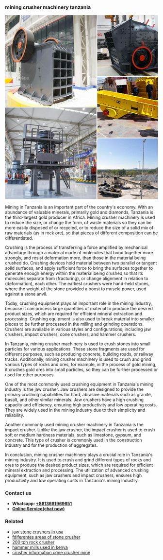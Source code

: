 <h3>mining crusher machinery tanzania</h3><img src='1706766951.jpg' alt=''><p>Mining in Tanzania is an important part of the country's economy. With an abundance of valuable minerals, primarily gold and diamonds, Tanzania is the third-largest gold producer in Africa. Mining crusher machinery is used to reduce the size, or change the form, of waste materials so they can be more easily disposed of or recycled, or to reduce the size of a solid mix of raw materials (as in rock ore), so that pieces of different composition can be differentiated.</p><p>Crushing is the process of transferring a force amplified by mechanical advantage through a material made of molecules that bond together more strongly, and resist deformation more, than those in the material being crushed do. Crushing devices hold material between two parallel or tangent solid surfaces, and apply sufficient force to bring the surfaces together to generate enough energy within the material being crushed so that its molecules separate from (fracturing), or change alignment in relation to (deformation), each other. The earliest crushers were hand-held stones, where the weight of the stone provided a boost to muscle power, used against a stone anvil.</p><p>Today, crushing equipment plays an important role in the mining industry, because it can process large quantities of material to produce the desired product sizes, which are required for efficient mineral extraction and processing. Crushing equipment is also used to break material into smaller pieces to be further processed in the milling and grinding operations. Crushers are available in various styles and configurations, including jaw crushers, impact crushers, cone crushers, and hammer crushers.</p><p>In Tanzania, mining crusher machinery is used to crush stones into small particles for various applications. These stone fragments are used for different purposes, such as producing concrete, building roads, or railway tracks. Additionally, mining crusher machinery is used to crush and grind various types of rocks and ores, for example, in the process of gold mining, it crushes gold ores into small particles, so they can be further processed or used for other purposes.</p><p>One of the most commonly used crushing equipment in Tanzania's mining industry is the jaw crusher. Jaw crushers are designed to provide the primary crushing capabilities for hard, abrasive materials such as granite, basalt, and other similar minerals. Jaw crushers have a high crushing capacity and efficiency, ensuring high productivity and low operating costs. They are widely used in the mining industry due to their simplicity and reliability.</p><p>Another commonly used mining crusher machinery in Tanzania is the impact crusher. Unlike the jaw crusher, the impact crusher is used to crush soft or medium hardness materials, such as limestone, gypsum, and concrete. This type of crusher is commonly used in the construction industry and for the production of aggregates.</p><p>In conclusion, mining crusher machinery plays a crucial role in Tanzania's mining industry. It is used to crush and grind different types of rocks and ores to produce the desired product sizes, which are required for efficient mineral extraction and processing. The utilization of advanced crushing equipment, such as jaw crushers and impact crushers, ensures high productivity and low operating costs in Tanzania's mining industry.</p><h3>Contact us</h3><ul><li><strong>Whatsapp:&nbsp;<a href="https://wa.me/8613661969651">+8613661969651</a></strong></li><li><a href="https://swt.shibang-china.com/?git&amp;zhl&amp;mining crusher machinery tanzania"><strong>Online Service(chat now)</strong></a></li></ul><h3>Related</h3><ul><li><a href='jaw stone crushers in usa.md'>jaw stone crushers in usa</a></li><li><a href='fdiferentes areas of stone crusher.md'>fdiferentes areas of stone crusher</a></li><li><a href='200 tph rock crusher.md'>200 tph rock crusher</a></li><li><a href='hammer mills used in kenya.md'>hammer mills used in kenya</a></li><li><a href='crusher information cone crusher mine.md'>crusher information cone crusher mine</a></li></ul>